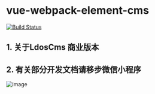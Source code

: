 # vue-webpack-element-cms
[![Build Status](https://travis-ci.org/pqshawn/vue-webpack-element-cms.svg?branch=master)](https://travis-ci.org/pqshawn/vue-webpack-element-cms)



## 1. 关于LdosCms 商业版本

## 2. 有关部分开发文档请移步微信小程序


![image](http://47.103.102.63:8088/temp/oss/xiaochengxu/ldoscms/qrcode.png)


